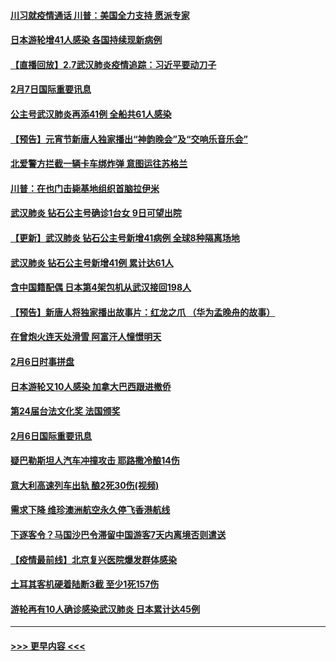 #### [川习就疫情通话 川普：美国全力支持 愿派专家](../pages/prog202/a102771930.md?t=02080233) 
#### [日本游轮增41人感染 各国持续现新病例](../pages/prog202/a102771912.md?t=02080233) 
#### [【直播回放】2.7武汉肺炎疫情追踪：习近平要动刀子](../pages/prog202/a102771649.md?t=02080233) 
#### [2月7日国际重要讯息](../pages/prog202/a102771747.md?t=02080233) 
#### [公主号武汉肺炎再添41例 全船共61人感染](../pages/prog202/a102771703.md?t=02080233) 
#### [【预告】元宵节新唐人独家播出“神韵晚会”及“交响乐音乐会”](../pages/prog202/a102767674.md?t=02080233) 
#### [北爱警方拦截一辆卡车绑炸弹 意图运往苏格兰](../pages/prog202/a102771609.md?t=02080233) 
#### [川普：在也门击毙基地组织首脑拉伊米](../pages/prog202/a102771528.md?t=02080233) 
#### [武汉肺炎 钻石公主号确诊1台女 9日可望出院](../pages/prog202/a102771518.md?t=02080233) 
#### [【更新】武汉肺炎 钻石公主号新增41病例 全球8种隔离场地](../pages/prog202/a102770740.md?t=02080233) 
#### [武汉肺炎 钻石公主号新增41例 累计达61人](../pages/prog202/a102771486.md?t=02080233) 
#### [含中国籍配偶 日本第4架包机从武汉接回198人](../pages/prog202/a102771472.md?t=02080233) 
#### [【预告】新唐人将独家播出故事片：红龙之爪 （华为孟晚舟的故事）](../pages/prog202/a102767728.md?t=02080233) 
#### [在曾炮火连天处滑雪 阿富汗人憧憬明天](../pages/prog202/a102771290.md?t=02080233) 
#### [2月6日时事拼盘](../pages/prog202/a102771225.md?t=02080233) 
#### [日本游轮又10人感染 加拿大巴西跟进撤侨](../pages/prog202/a102771084.md?t=02080233) 
#### [第24届台法文化奖 法国颁奖](../pages/prog202/a102771032.md?t=02080233) 
#### [2月6日国际重要讯息](../pages/prog202/a102770794.md?t=02080233) 
#### [疑巴勒斯坦人汽车冲撞攻击 耶路撒冷酿14伤](../pages/prog202/a102770586.md?t=02080233) 
#### [意大利高速列车出轨 酿2死30伤(视频)](../pages/prog202/a102770762.md?t=02080233) 
#### [需求下降 维珍澳洲航空永久停飞香港航线](../pages/prog202/a102770751.md?t=02080233) 
#### [下逐客令？马国沙巴令滞留中国游客7天内离境否则遣送](../pages/prog202/a102770640.md?t=02080233) 
#### [【疫情最前线】北京复兴医院爆发群体感染](../pages/prog202/a102770602.md?t=02080233) 
#### [土耳其客机硬着陆断3截 至少1死157伤](../pages/prog202/a102770508.md?t=02080233) 
#### [游轮再有10人确诊感染武汉肺炎 日本累计达45例](../pages/prog202/a102770476.md?t=02080233) 

----
#### [ >>> 更早内容 <<< ](../indexes/prog202-earlier.md)

